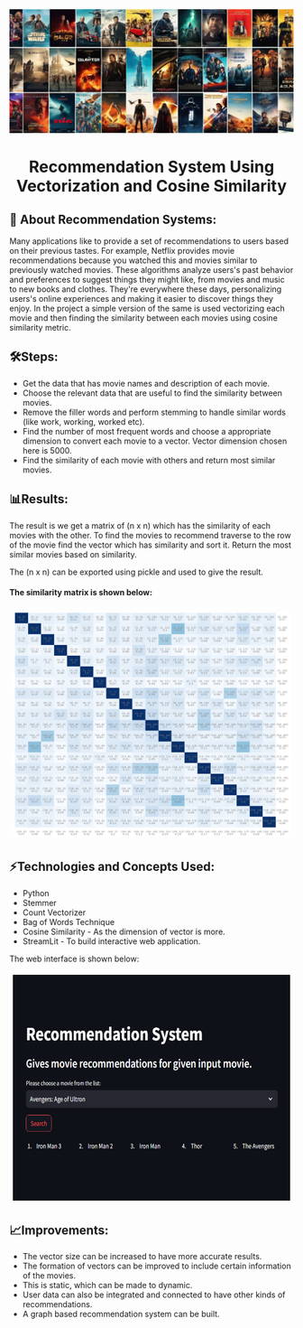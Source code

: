 <img src="Images/header.png" alt="header"/>

<h1 align="center">Recommendation System Using Vectorization and Cosine Similarity</h1>

## 🚀 About Recommendation Systems:

Many applications like to provide a set of recommendations to users based on their previous tastes. For example, Netflix provides movie recommendations because you watched this and movies similar to previously watched movies. These algorithms analyze users's past behavior and preferences to suggest things they might like, from movies and music to new books and clothes. They're everywhere these days, personalizing users's online experiences and making it easier to discover things they enjoy. In the project a simple version of the same is used vectorizing each movie and then finding the similarity between each movies using cosine similarity metric.

## 🛠️Steps:
- Get the data that has movie names and description of each movie.
- Choose the relevant data that are useful to find the similarity between movies.
- Remove the filler words and perform stemming to handle similar words (like work, working, worked etc).
- Find the number of most frequent words and choose a appropriate dimension to convert each movie to a vector. Vector dimension chosen here is 5000.
- Find the similarity of each movie with others and return most similar movies.


## 📊Results:
The result is we get a matrix of (n x n) which has the similarity of each movies with the other. To find the movies to recommend traverse to the row of the movie find the vector which has similarity and sort it. Return the most similar movies based on similarity.

The (n x n) can be exported using pickle and used to give the result.

#### The similarity matrix is shown below:
<div style="text-align:center; border: 1px solid white; padding: 5px;">
    <img src="Images/output.png" alt="header" height="400" width="600"/>
</div>

## ⚡Technologies and Concepts Used:
- Python
- Stemmer
- Count Vectorizer
- Bag of Words Technique
- Cosine Similarity - As the dimension of vector is more.
- StreamLit - To build interactive web application.

The web interface is shown below:

<div style="text-align:center; border: 1px solid white; padding: 5px;">
    <img src="Images/web.png" alt="header" height="400" width="600"/>
</div>


## 📈Improvements:
- The vector size can be increased to have more accurate results.
- The formation of vectors can be improved to include certain information of the movies.
- This is static, which can be made to dynamic.
- User data can also be integrated and connected to have other kinds of recommendations.
- A graph based recommendation system can be built.